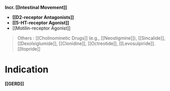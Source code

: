 **Incr. [[Intestinal Movement]]**

- **[[D2-receptor Antagonists]]**
- **[[5-HT-receptor Agonist]]**
- [[Motilin-receptor Agonist]]
> Others : [[Cholinominetic Drugs]] (e.g., [[Neostigmine]]), [[Sincalide]], [[Dexolxiglumide]], [[Clonidine]], [[Octreotide]], [[Levosulpiride]]. [[Itopride]]

# Indication
**[[GERD]]**